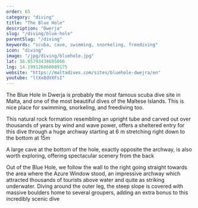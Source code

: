 ```yaml
---
order: 65
category: "diving"
title: "The Blue Hole"
description: "Dwerja"
slug: "/diving/blue-hole"
parentSlug: "/diving"
keywords: "scuba, cave, swimming, snorkeling, freediving"
icon: "diving"
image: "/jpg/diving/bluehole.jpg"
lat: 36.05793438685066
lng: 14.199126860089175
website: "https://maltadives.com/sites/bluehole-dwejra/en"
youtube: "ltXx8dVXFsI"
---
```

The Blue Hole in Dwerja is probably the most famous scuba dive site in Malta, and one of the most beautiful dives of the Maltese Islands. This is nice place for swimming, snorkeling, and freediving too.


This natural rock formation resembling an upright tube and carved out over thousands of years by wind and wave power, offers a sheltered entry for this dive through a huge archway starting at 6 m stretching right down to the bottom at 15m

A large cave at the bottom of the hole, exactly opposite the archway, is also worth exploring, offering spectacular scenery from the back

Out of the Blue Hole, we follow the wall to the right going straight towards the area where the Azure Window stood, an impressive archway which attracted thousands of tourists above water and quite as striking underwater. Diving around the outer leg, the steep slope is covered with massive boulders home to several groupers, adding an extra bonus to this incredibly scenic dive
